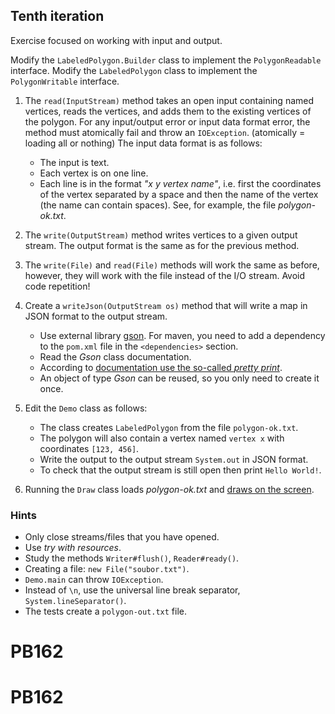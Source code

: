 ## Tenth iteration

Exercise focused on working with input and output.

Modify the `LabeledPolygon.Builder` class to implement the `PolygonReadable` interface.
Modify the `LabeledPolygon` class to implement the `PolygonWritable` interface.

1.  The `read(InputStream)` method takes an open input containing named vertices, reads the vertices, and adds them to the existing vertices of the polygon.
    For any input/output error or input data format error, the method must atomically fail and throw an `IOException`. (atomically = loading all or nothing)
    The input data format is as follows:
    *   The input is text.
    *   Each vertex is on one line.
    *   Each line is in the format _"x y vertex name"_, i.e. first the coordinates of the vertex separated by a space
        and then the name of the vertex (the name can contain spaces).
        See, for example, the file _polygon-ok.txt_.

2.  The `write(OutputStream)` method writes vertices to a given output stream.
    The output format is the same as for the previous method.

3.  The `write(File)` and `read(File)` methods will work the same as before,
    however, they will work with the file instead of the I/O stream.
    Avoid code repetition!

4.  Create a `writeJson(OutputStream os)` method that will write a map in JSON format to the output stream.
    *   Use external library [gson](https://github.com/google/gson).
        For maven, you need to add a dependency to the `pom.xml` file in the `<dependencies>` section.
    *   Read the _Gson_ class documentation.
    *   According to [documentation use the so-called _pretty print_](https://github.com/google/gson/blob/master/UserGuide.md#compact-vs-pretty-printing-for-json-output-format).
    *   An object of type _Gson_ can be reused, so you only need to create it once.

6.  Edit the `Demo` class as follows:
    *   The class creates `LabeledPolygon` from the file `polygon-ok.txt`.
    *   The polygon will also contain a vertex named `vertex x` with coordinates `[123, 456]`.
    *   Write the output to the output stream `System.out` in JSON format.
    *   To check that the output stream is still open then print `Hello World!`.

5.  Running the `Draw` class loads _polygon-ok.txt_ and [draws on the screen](https://gitlab.fi.muni.cz/pb162/pb162-course-info/wikis/draw-images).

### Hints

- Only close streams/files that you have opened.
- Use _try with resources_.
- Study the methods `Writer#flush()`, `Reader#ready()`.
- Creating a file: `new File("soubor.txt")`.
- `Demo.main` can throw `IOException`.
- Instead of `\n`, use the universal line break separator, `System.lineSeparator()`. 
- The tests create a `polygon-out.txt` file.
# PB162
# PB162
